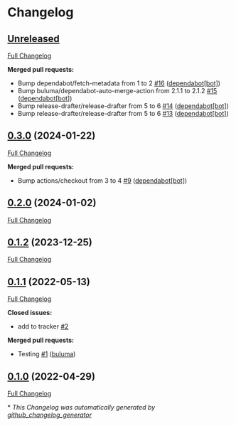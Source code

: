 # Changelog

## [Unreleased](https://github.com/buluma/ansible-role-thunderbird/tree/HEAD)

[Full Changelog](https://github.com/buluma/ansible-role-thunderbird/compare/0.3.0...HEAD)

**Merged pull requests:**

- Bump dependabot/fetch-metadata from 1 to 2 [\#16](https://github.com/buluma/ansible-role-thunderbird/pull/16) ([dependabot[bot]](https://github.com/apps/dependabot))
- Bump buluma/dependabot-auto-merge-action from 2.1.1 to 2.1.2 [\#15](https://github.com/buluma/ansible-role-thunderbird/pull/15) ([dependabot[bot]](https://github.com/apps/dependabot))
- Bump release-drafter/release-drafter from 5 to 6 [\#14](https://github.com/buluma/ansible-role-thunderbird/pull/14) ([dependabot[bot]](https://github.com/apps/dependabot))
- Bump release-drafter/release-drafter from 5 to 6 [\#13](https://github.com/buluma/ansible-role-thunderbird/pull/13) ([dependabot[bot]](https://github.com/apps/dependabot))

## [0.3.0](https://github.com/buluma/ansible-role-thunderbird/tree/0.3.0) (2024-01-22)

[Full Changelog](https://github.com/buluma/ansible-role-thunderbird/compare/0.2.0...0.3.0)

**Merged pull requests:**

- Bump actions/checkout from 3 to 4 [\#9](https://github.com/buluma/ansible-role-thunderbird/pull/9) ([dependabot[bot]](https://github.com/apps/dependabot))

## [0.2.0](https://github.com/buluma/ansible-role-thunderbird/tree/0.2.0) (2024-01-02)

[Full Changelog](https://github.com/buluma/ansible-role-thunderbird/compare/0.1.2...0.2.0)

## [0.1.2](https://github.com/buluma/ansible-role-thunderbird/tree/0.1.2) (2023-12-25)

[Full Changelog](https://github.com/buluma/ansible-role-thunderbird/compare/0.1.1...0.1.2)

## [0.1.1](https://github.com/buluma/ansible-role-thunderbird/tree/0.1.1) (2022-05-13)

[Full Changelog](https://github.com/buluma/ansible-role-thunderbird/compare/0.1.0...0.1.1)

**Closed issues:**

- add to tracker [\#2](https://github.com/buluma/ansible-role-thunderbird/issues/2)

**Merged pull requests:**

- Testing [\#1](https://github.com/buluma/ansible-role-thunderbird/pull/1) ([buluma](https://github.com/buluma))

## [0.1.0](https://github.com/buluma/ansible-role-thunderbird/tree/0.1.0) (2022-04-29)

[Full Changelog](https://github.com/buluma/ansible-role-thunderbird/compare/daa59f8cd8155b455271371631df515169c2690f...0.1.0)



\* *This Changelog was automatically generated by [github_changelog_generator](https://github.com/github-changelog-generator/github-changelog-generator)*
